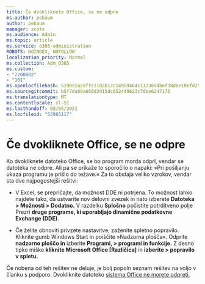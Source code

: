 ```yaml
---
title: Če dvokliknete Office, se ne odpre
ms.author: pebaum
author: pebaum
manager: scotv
ms.audience: Admin
ms.topic: article
ms.service: o365-administration
ROBOTS: NOINDEX, NOFOLLOW
localization_priority: Normal
ms.collection: Adm_O365
ms.custom:
- "2200002"
- "161"
ms.openlocfilehash: 519051ac0ffc11d2b17c14959464c1123654bef38d6e10efd252b4ff3d8bbc1b
ms.sourcegitcommit: b5f7da89a650d2915dc652449623c78be6247175
ms.translationtype: MT
ms.contentlocale: sl-SI
ms.lasthandoff: 08/05/2021
ms.locfileid: "53965117"
---
```

# <a name="double-clicking-an-office-file-fails-to-open-it"></a>Če dvokliknete Office, se ne odpre

Ko dvokliknete datoteko Office, se bo program morda odprl, vendar se datoteka ne odpre. Ali pa se prikaže to sporočilo o napaki: »Pri pošiljanju ukaza programu je prišlo do težave.« Za to obstaja veliko vzrokov, vendar sta dve najpogostejši rešitvi:

- V Excel, se prepričajte, da možnost DDE ni potrjena. To možnost lahko najdete tako, da ustvarite nov delovni zvezek in nato izberete **Datoteka > Možnosti > Dodatno.** V razdelku **Splošno** počistite potrditveno polje Prezri **druge programe, ki uporabljajo dinamične podatkovne Exchange (DDE)**.

- Če želite obnoviti privzete nastavitve, zaženite spletno popravilo. Kliknite gumb Windows Start in poiščite »Nadzorna plošča«. Odprite **nadzorno ploščo in** izberite **Programi, > programi in funkcije.** Z desno tipko miške **kliknite Microsoft Office [Različica]** in **izberite > popravilo v spletu.**

Če nobena od teh rešitev ne deluje, je bolj popoln seznam rešitev na voljo v članku s podporo. Dvokliknite datoteko [sistema Office ne morete odpreti.](https://support.office.com/article/Double-clicking-an-Office-file-fails-to-open-it-1e9c0ad9-34c8-4440-a42e-d30186b29ed6)
